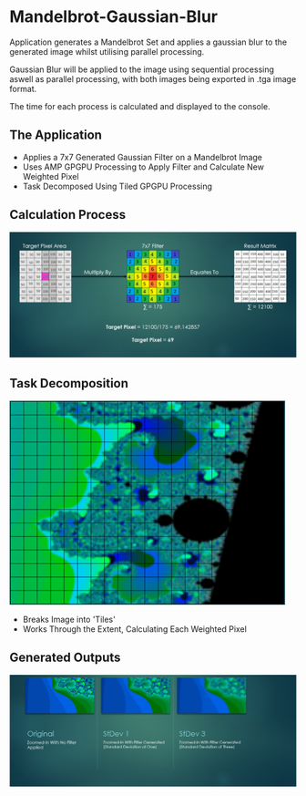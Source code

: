 # Mandelbrot-Gaussian-Blur
Application generates a Mandelbrot Set and applies a gaussian blur to the generated image whilst utilising parallel processing.

Gaussian Blur will be applied to the image using sequential processing aswell as parallel processing, with both images being exported in .tga image format.

The time for each process is calculated and displayed to the console.

## The Application
* Applies a 7x7 Generated Gaussian Filter on a Mandelbrot Image
* Uses AMP GPGPU Processing to Apply Filter and Calculate New Weighted Pixel
* Task Decomposed Using Tiled GPGPU Processing
## Calculation Process
![alt text](https://github.com/liamfotheringham/Mandelbrot-Gaussian-Blur/blob/master/ReadMe%20images/CalculationProcess.png)
## Task Decomposition
![alt text](https://github.com/liamfotheringham/Mandelbrot-Gaussian-Blur/blob/master/ReadMe%20images/TeskDecomposition.png)
* Breaks Image into 'Tiles'
* Works Through the Extent, Calculating Each Weighted Pixel
## Generated Outputs
![alt text](https://github.com/liamfotheringham/Mandelbrot-Gaussian-Blur/blob/master/ReadMe%20images/GeneratedOutputs.png)
